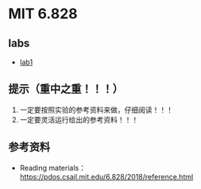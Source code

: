 # MIT 6.828

## labs

- [lab1](./docs/lab1.md)

## 提示（重中之重！！！）

1. 一定要按照实验的参考资料来做，仔细阅读！！！
2. 一定要灵活运行给出的参考资料！！！

## 参考资料

- Reading materials：https://pdos.csail.mit.edu/6.828/2018/reference.html
